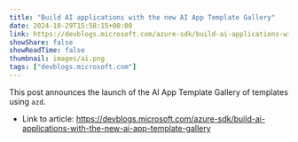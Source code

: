 ```yaml
---
title: "Build AI applications with the new AI App Template Gallery"
date: 2024-10-29T15:58:15+00:00
link: https://devblogs.microsoft.com/azure-sdk/build-ai-applications-with-the-new-ai-app-template-gallery
showShare: false
showReadTime: false
thumbnail: images/ai.png
tags: ["devblogs.microsoft.com"]
---
```

This post announces the launch of the AI App Template Gallery of templates using `azd`.

- Link to article: https://devblogs.microsoft.com/azure-sdk/build-ai-applications-with-the-new-ai-app-template-gallery